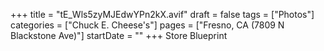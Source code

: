 +++
title = "tE_Wls5zyMJEdwYPn2kX.avif"
draft = false
tags = ["Photos"]
categories = ["Chuck E. Cheese's"]
pages = ["Fresno, CA (7809 N Blackstone Ave)"]
startDate = ""
+++
Store Blueprint
